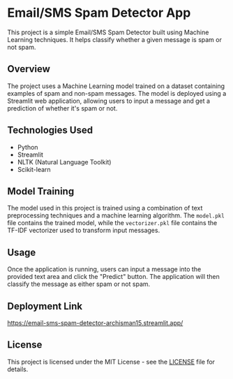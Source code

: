 # Email/SMS Spam Detector App

This project is a simple Email/SMS Spam Detector built using Machine Learning techniques. It helps classify whether a given message is spam or not spam.

## Overview

The project uses a Machine Learning model trained on a dataset containing examples of spam and non-spam messages. The model is deployed using a Streamlit web application, allowing users to input a message and get a prediction of whether it's spam or not.

## Technologies Used

- Python
- Streamlit
- NLTK (Natural Language Toolkit)
- Scikit-learn


## Model Training

The model used in this project is trained using a combination of text preprocessing techniques and a machine learning algorithm. The `model.pkl` file contains the trained model, while the `vectorizer.pkl` file contains the TF-IDF vectorizer used to transform input messages.

## Usage

Once the application is running, users can input a message into the provided text area and click the "Predict" button. The application will then classify the message as either spam or not spam.

## Deployment Link

https://email-sms-spam-detector-archisman15.streamlit.app/


## License

This project is licensed under the MIT License - see the [LICENSE](LICENSE) file for details.
